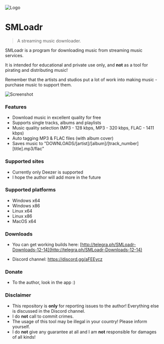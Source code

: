 ![Logo](https://github.com/J05HI/SMLoadr/raw/master/Logo.png)


# SMLoadr
> A streaming music downloader.


SMLoadr is a program for downloading music from streaming music services.

It is intended for educational and private use only, and **not** as a tool for pirating and distributing music!

Remember that the artists and studios put a lot of work into making music - purchase music to support them.


![Screenshot](https://github.com/J05HI/SMLoadr/raw/master/Screenshot.jpg)



### Features

- Download music in excellent quality for free
- Supports single tracks, albums and playlists
- Music quality selection (MP3 - 128 kbps, MP3 - 320 kbps, FLAC - 1411 kbps)
- Auto tagging MP3 & FLAC files (with album cover)
- Saves music to "DOWNLOADS/[artist]/[album]/[track_number] [title].mp3/flac"



### Supported sites

- Currently only Deezer is supported
- I hope the author will add more in the future



### Supported platforms

- Windows x64
- Windows x86
- Linux x64
- Linux x86
- MacOS x64



### Downloads

- You can get working builds here: [http://telegra.ph/SMLoadr-Downloads-12-14](http://telegra.ph/SMLoadr-Downloads-12-14)

- Discord channel: https://discord.gg/aFEEycz



### Donate

- To the author, look in the app :)



### Disclaimer

- This repository is **only** for reporting issues to the author! Everything else is discussed in the Discord channel.
- I do **not** call to commit crimes.
- The usage of this tool may be illegal in your country! Please inform yourself.
- I do **not** give any guarantee at all and I am **not** responsible for damages of all kinds!